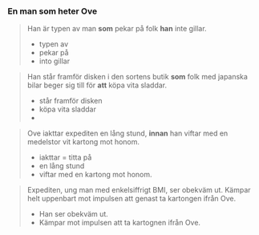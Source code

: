 ### En man som heter Ove

> Han är typen av man **som** pekar på folk **han** inte gillar.
> - typen av 
> - pekar på
> - into gillar

> Han står framför disken i den sortens butik **som** folk med japanska bilar beger sig till för **att** köpa vita sladdar.
> - står framför disken
> - köpa vita sladdar
> - 

> Ove iakttar expediten en lång stund, **innan** han viftar med en medelstor vit kartong mot honom.
> - iakttar = titta på
> - en lång stund
> - viftar med en kartong mot honom.

> Expediten, ung man med enkelsiffrigt BMI, ser obekväm ut. Kämpar helt uppenbart mot impulsen att genast ta kartongen ifrån Ove.
> - Han ser obekväm ut.
> - Kämpar mot impulsen att ta kartognen ifrån Ove.